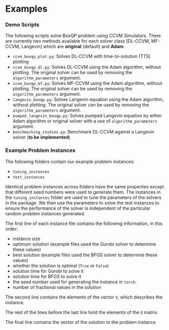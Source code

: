 # Examples

### Demo Scripts
The following scripts solve BoxQP problem using CCVM Simulators.
There are currently two methods available for each solver class [DL-CCVM, MF-CCVM, Langevin] which are **original** (default) and **Adam**.

- `ccvm_boxqp_plot.py`: Solves DL-CCVM with time-to-solution (TTS) plotting
- `ccvm_boxqp_dl.py`: Solves DL-CCVM using the Adam algorithm, without plotting. The original solver can be used by removing the `algorithm_parameters` argument.
- `ccvm_boxqp_mf.py`: Solves MF-CCVM using the Adam algorithm, without plotting. The original solver can be used by removing the `algorithm_parameters` argument.
- `langevin_boxqp.py`: Solves Langevin equation using the Adam algorithm, without plotting. The original solver can be used by removing the `algorithm_parameters` argument.
- `pumped_langevin_boxqp.py`: Solves pumped Langevin equation by either Adam algorithm or original solver with a use of `algorithm_parameters` argument.
- `benchmarking_studies.py`: Benchmark DL-CCVM against a Langevin solver (**to be implemented**)



### Example Problem Instances

The following folders contain our example problem instances:
- `tuning_instances`
- `test_instances`

Identical problem instances across folders have the same properties except that different seed numbers were used to generate them. The instances in the `tuning_instances` folder are used to tune the parameters of the solvers in the package. We then use the parameters to solve the test instances to ensure the performance of the solver is independent of the particular random problem instances generated.

The first line of each instance file contains the following information, in this order:
- instance size
- optimum solution (example files used the Gurobi solver to determine these values)
- best solution (example files used the BFGS solver to determine these values)
- whether the solution is optimal (`True` or `False`)
- solution time for Gurobi to solve it 
- solution time for BFGS to solve it
- the seed number used for generating the instance in `torch`.
- number of fractional values in the solution

The second line contains the elements of the vector `V`, which describes the instance.

The rest of the lines before the last line hold the elements of the `Q` matrix.

The final line contains the vector of the solution to the problem instance